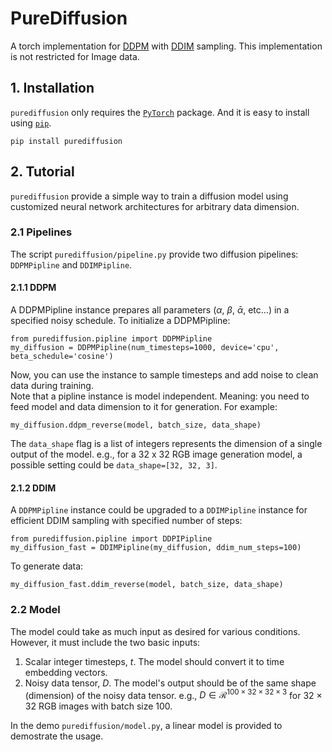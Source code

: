 # PureDiffusion
A torch implementation for [DDPM](https://github.com/hojonathanho/diffusion) with [DDIM](https://github.com/ermongroup/ddim) sampling. This implementation is not restricted for Image data.

## 1. Installation
`purediffusion` only requires the [`PyTorch`](https://pytorch.org) package. And it is easy to install using [`pip`](https://pypi.org/project/purediffusion/).
```
pip install purediffusion
```

## 2. Tutorial
`purediffusion` provide a simple way to train a diffusion model using customized neural network architectures for arbitrary data dimension.
### 2.1 Pipelines
The script `purediffusion/pipeline.py` provide two diffusion pipelines: `DDPMPipline` and `DDIMPipline`.
#### 2.1.1 DDPM
A DDPMPipline instance prepares all parameters ($\alpha$, $\beta$, $\bar{\alpha}$, etc...) in a specified noisy schedule. To initialize a DDPMPipline:
```
from purediffusion.pipline import DDPMPipline
my_diffusion = DDPMPipline(num_timesteps=1000, device='cpu', beta_schedule='cosine')
```
Now, you can use the instance to sample timesteps and add noise to clean data during training. <br />
Note that a pipline instance is model independent. Meaning: you need to feed model and data dimension to it for generation. For example:
```
my_diffusion.ddpm_reverse(model, batch_size, data_shape)
```
The `data_shape` flag is a list of integers represents the dimension of a single output of the model. e.g., for a 32 x 32 RGB image generation model, a possible setting could be `data_shape=[32, 32, 3]`.<br />

#### 2.1.2 DDIM
A `DDPMPipline` instance could be upgraded to a `DDIMPipline` instance for efficient DDIM sampling with specified number of steps: 
```
from purediffusion.pipline import DDPIPipline
my_diffusion_fast = DDIMPipline(my_diffusion, ddim_num_steps=100)
```
To generate data:
```
my_diffusion_fast.ddim_reverse(model, batch_size, data_shape)
```

### 2.2 Model
The model could take as much input as desired for various conditions. However, it must include the two basic inputs:
1. Scalar integer timesteps, $t$. The model should convert it to time embedding vectors. <br />
2. Noisy data tensor, $D$. The model's output should be of the same shape (dimension) of the noisy data tensor. e.g., $D \in \mathcal{R}^{100 \times 32 \times 32 \times 3}$ for 32 $\times$ 32 RGB images with batch size $100$.


In the demo `purediffusion/model.py`, a linear model is provided to demostrate the usage.







